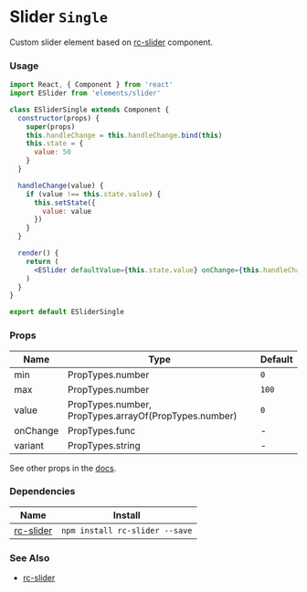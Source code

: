 # Slider `Single`

Custom slider element based on [rc-slider](https://github.com/react-component/slider) component.

<!-- STORY -->

### Usage
```jsx
import React, { Component } from 'react'
import ESlider from 'elements/slider'

class ESliderSingle extends Component {
  constructor(props) {
    super(props)
    this.handleChange = this.handleChange.bind(this)
    this.state = {
      value: 50
    }
  }

  handleChange(value) {
    if (value !== this.state.value) {
      this.setState({
        value: value
      })
    }
  }

  render() {
    return (
      <ESlider defaultValue={this.state.value} onChange={this.handleChange} />
    )
  }
}

export default ESliderSingle
```

### Props

| Name     | Type                                                  | Default |
|----------|-------------------------------------------------------|---------|
| min      | PropTypes.number                                      | `0`     |
| max      | PropTypes.number                                      | `100`   |
| value    | PropTypes.number, PropTypes.arrayOf(PropTypes.number) | `0`     |
| onChange | PropTypes.func                                        | -       |
| variant  | PropTypes.string                                      | -       |

See other props in the [docs](https://github.com/react-component/slider#common-api).

### Dependencies

| Name        | Install    |
|-------------|---------|
| [rc-slider](https://github.com/react-component/slider) | `npm install rc-slider --save` |

### See Also
- [rc-slider](https://github.com/react-component/slider)
